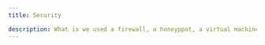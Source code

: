 ```yaml
---
title: Security

description: What is we used a firewall, a honeyppot, a virtual machine and a proxy? Would we be safer?
---
```


